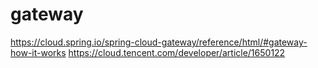 # gateway

https://cloud.spring.io/spring-cloud-gateway/reference/html/#gateway-how-it-works
https://cloud.tencent.com/developer/article/1650122
